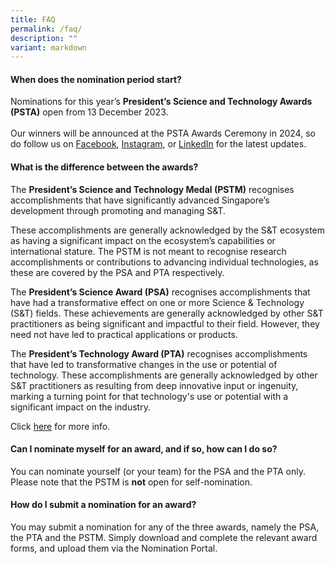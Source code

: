 ```yaml
---
title: FAQ
permalink: /faq/
description: ""
variant: markdown
---
```

#### When does the nomination period start?

Nominations for this year’s <b>President’s Science and Technology Awards (PSTA)</b> open from 13 December 2023.<br><br>
Our winners will be announced at the PSTA Awards Ceremony in 2024, so do follow us on [Facebook](https://www.facebook.com/NRF.Singapore/), [Instagram](https://instagram.com/nrfsg), or [LinkedIn](https://www.linkedin.com/company/nrfsg/) for the latest updates.

#### What is the difference between the awards?

The **President’s Science and Technology Medal (PSTM)** recognises accomplishments that have significantly advanced Singapore’s development through promoting and managing S&amp;T. 

These accomplishments are generally acknowledged by the S&amp;T ecosystem as having a significant impact on the ecosystem’s capabilities or international stature. The PSTM is not meant to recognise research accomplishments or contributions to advancing individual technologies, as these are covered by the PSA and PTA respectively.

The **President’s Science Award (PSA)** recognises accomplishments that have had a transformative effect on one or more Science &amp; Technology (S&amp;T) fields. These achievements are generally acknowledged by other S&amp;T practitioners as being significant and impactful to their field. However, they need not have led to practical applications or products.

The **President’s Technology Award (PTA)** recognises accomplishments that have led to transformative changes in the use or potential of technology. These accomplishments are generally acknowledged by other S&amp;T practitioners as resulting from deep innovative input or ingenuity, marking a turning point for that technology's use or potential with a significant impact on the industry.

Click [here](/about/awards/) for more info.

#### Can I nominate myself for an award, and if so, how can I do so?

You can nominate yourself (or your team) for the PSA and the PTA only. Please note that the PSTM is **not** open for self-nomination.

#### How do I submit a nomination for an award?

You may submit a nomination for any of the three awards, namely the PSA, the PTA and the PSTM. Simply download and complete the relevant award forms, and upload them via the Nomination Portal.